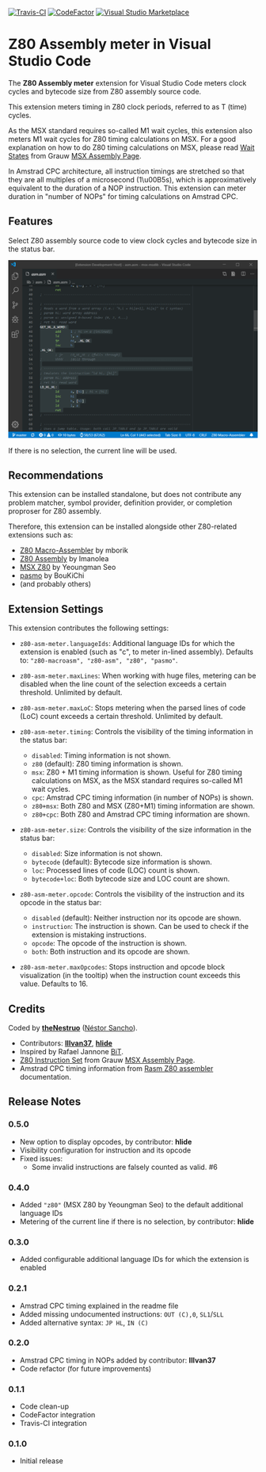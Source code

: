 [![Travis-CI](https://travis-ci.org/theNestruo/z80-asm-meter-vscode.svg?branch=master)](https://travis-ci.org/theNestruo/z80-asm-meter-vscode)
[![CodeFactor](https://www.codefactor.io/repository/github/thenestruo/z80-asm-meter-vscode/badge/master)](https://www.codefactor.io/repository/github/thenestruo/z80-asm-meter-vscode/overview/master)
[![Visual Studio Marketplace](https://vsmarketplacebadge.apphb.com/version-short/theNestruo.z80-asm-meter.svg)](https://marketplace.visualstudio.com/items?itemName=theNestruo.z80-asm-meter)

# Z80 Assembly meter in Visual Studio Code

The **Z80 Assembly meter** extension for Visual Studio Code meters clock cycles and bytecode size from Z80 assembly source code.

This extension meters timing in Z80 clock periods, referred to as T (time) cycles.

As the MSX standard requires so-called M1 wait cycles, this extension also meters M1 wait cycles for Z80 timing calculations on MSX. For a good explanation on how to do Z80 timing calculations on MSX, please read [Wait States](http://map.grauw.nl/resources/z80instr.php#waits) from Grauw [MSX Assembly Page](http://map.grauw.nl).

In Amstrad CPC architecture, all instruction timings are stretched so that they are all multiples of a microsecond (1\u00B5s), which is approximatively equivalent to the duration of a NOP instruction. This extension can meter duration in "number of NOPs" for timing calculations on Amstrad CPC.

## Features

Select Z80 assembly source code to view clock cycles and bytecode size in the status bar.

![Z80 Assembly meter](doc/images/screenshot.png)

If there is no selection, the current line will be used.

## Recommendations

This extension can be installed standalone, but does not contribute any problem matcher, symbol provider, definition provider, or completion proproser for Z80 assembly.

Therefore, this extension can be installed alongside other Z80-related extensions such as:

* [Z80 Macro-Assembler](https://marketplace.visualstudio.com/items?itemName=mborik.z80-macroasm) by mborik
* [Z80 Assembly](https://marketplace.visualstudio.com/items?itemName=Imanolea.z80-asm) by Imanolea
* [MSX Z80](https://marketplace.visualstudio.com/items?itemName=sharksym.asm-msx) by Yeoungman Seo
* [pasmo](https://marketplace.visualstudio.com/items?itemName=boukichi.pasmo) by BouKiChi
* (and probably others)

## Extension Settings

This extension contributes the following settings:

* `z80-asm-meter.languageIds`: Additional language IDs for which the extension is enabled (such as "c", to meter in-lined assembly). Defaults to: `"z80-macroasm", "z80-asm", "z80", "pasmo"`.

* `z80-asm-meter.maxLines`: When working with huge files, metering can be disabled when the line count of the selection exceeds a certain threshold. Unlimited by default.

* `z80-asm-meter.maxLoC`: Stops metering when the parsed lines of code (LoC) count exceeds a certain threshold. Unlimited by default.

* `z80-asm-meter.timing`: Controls the visibility of the timing information in the status bar:
    * `disabled`: Timing information is not shown.
    * `z80` (default): Z80 timing information is shown.
    * `msx`: Z80 + M1 timing information is shown. Useful for Z80 timing calculations on MSX, as the MSX standard requires so-called M1 wait cycles.
    * `cpc`: Amstrad CPC timing information (in number of NOPs) is shown.
    * `z80+msx`: Both Z80 and MSX (Z80+M1) timing information are shown.
    * `z80+cpc`: Both Z80 and Amstrad CPC timing information are shown.

* `z80-asm-meter.size`: Controls the visibility of the size information in the status bar:
    * `disabled`: Size information is not shown.
    * `bytecode` (default): Bytecode size information is shown.
    * `loc`: Processed lines of code (LOC) count is shown.
    * `bytecode+loc`: Both bytecode size and LOC count are shown.

* `z80-asm-meter.opcode`: Controls the visibility of the instruction and its opcode in the status bar:
    * `disabled` (default): Neither instruction nor its opcode are shown.
    * `instruction`: The instruction is shown. Can be used to check if the extension is mistaking instructions.
    * `opcode`: The opcode of the instruction is shown.
    * `both`: Both instruction and its opcode are shown.

* `z80-asm-meter.maxOpcodes`: Stops instruction and opcode block visualization (in the tooltip) when the instruction count exceeds this value. Defaults to 16.

## Credits

Coded by [**theNestruo**](https://github.com/theNestruo) ([Néstor Sancho](https://twitter.com/NestorSancho)).
* Contributors: [**IIIvan37**](https://github.com/IIIvan37), [**hlide**](https://github.com/hlide)
* Inspired by Rafael Jannone [BiT](http://msx.jannone.org/bit/).
* [Z80 Instruction Set](http://map.grauw.nl/resources/z80instr.php) from Grauw [MSX Assembly Page](http://map.grauw.nl).
* Amstrad CPC timing information from [Rasm Z80 assembler](http://www.cpcwiki.eu/forum/programming/rasm-z80-assembler-in-beta/) documentation.

## Release Notes

### 0.5.0

- New option to display opcodes, by contributor: **hlide**
- Visibility configuration for instruction and its opcode
- Fixed issues:
    - Some invalid instructions are falsely counted as valid. #6

### 0.4.0

- Added `"z80"` (MSX Z80 by Yeoungman Seo) to the default additional language IDs
- Metering of the current line if there is no selection, by contributor: **hlide**

### 0.3.0

- Added configurable additional language IDs for which the extension is enabled

### 0.2.1

- Amstrad CPC timing explained in the readme file
- Added missing undocumented instructions: `OUT (C),0`, `SL1`/`SLL`
- Added alternative syntax: `JP HL`, `IN (C)`

### 0.2.0

- Amstrad CPC timing in NOPs added by contributor: **IIIvan37**
- Code refactor (for future improvements)

### 0.1.1

- Code clean-up
- CodeFactor integration
- Travis-CI integration

### 0.1.0

- Initial release
